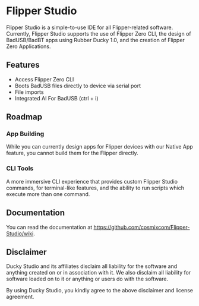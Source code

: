 # Flipper Studio

Flipper Studio is a simple-to-use IDE for all Flipper-related software. Currently, Flipper Studio supports the use of Flipper Zero CLI, the design of BadUSB/BadBT apps using Rubber Ducky 1.0, and the creation of Flipper Zero Applications.

## Features

- Access Flipper Zero CLI
- Boots BadUSB files directly to device via serial port
- File imports
- Integrated AI For BadUSB (ctrl + i)

## Roadmap

### App Building
While you can currently design apps for Flipper devices with our Native App feature, you cannot build them for the Flipper directly.

### CLI Tools
A more immersive CLI experience that provides custom Flipper Studio commands, for terminal-like features, and the ability to run scripts which execute more than one command.

## Documentation
You can read the documentation at https://github.com/cosmixcom/Flipper-Studio/wiki.

## Disclaimer

Ducky Studio and its affiliates disclaim all liability for the software and anything created on or in association with it. We also disclaim all liability for software loaded on to it or anything or users do with the software. 

By using Ducky Studio, you kindly agree to the above disclaimer and license agreement.
